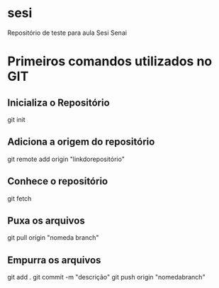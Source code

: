 # sesi
Repositório de teste para aula Sesi Senai

# Primeiros comandos utilizados no GIT
## Inicializa o Repositório
git init

## Adiciona a origem do repositório
git remote add origin "linkdorepositório"

## Conhece o repositório
git fetch

## Puxa os arquivos 
git pull origin "nomeda branch"

## Empurra os arquivos
git add . 
git commit -m "descrição"
git push origin "nomedabranch"

